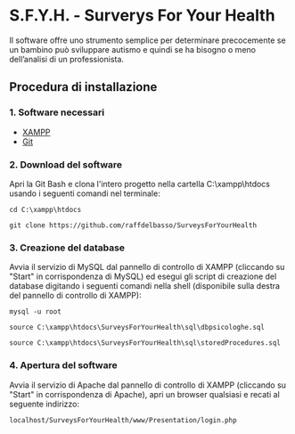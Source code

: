 # S.F.Y.H. - Surverys For Your Health
Il software offre uno strumento semplice per determinare precocemente se un bambino può sviluppare autismo e quindi se ha bisogno o meno dell’analisi di un professionista.
## Procedura di installazione
### 1. Software necessari
* [XAMPP](https://www.apachefriends.org/it/index.html)
* [Git](https://git-scm.com/download/)
### 2. Download del software
Apri la Git Bash e clona l'intero progetto nella cartella C:\xampp\htdocs usando i seguenti comandi nel terminale:
```
cd C:\xampp\htdocs
```
```
git clone https://github.com/raffdelbasso/SurveysForYourHealth
```
### 3. Creazione del database
Avvia il servizio di MySQL dal pannello di controllo di XAMPP (cliccando su "Start" in corrispondenza di MySQL) ed esegui gli script di creazione del database digitando i seguenti comandi nella shell (disponibile sulla destra del pannello di controllo di XAMPP):
```
mysql -u root
```
```
source C:\xampp\htdocs\SurveysForYourHealth\sql\dbpsicologhe.sql
```
```
source C:\xampp\htdocs\SurveysForYourHealth\sql\storedProcedures.sql
```
### 4. Apertura del software
Avvia il servizio di Apache dal pannello di controllo di XAMPP (cliccando su "Start" in corrispondenza di Apache), apri un browser qualsiasi e recati al seguente indirizzo:
```
localhost/SurveysForYourHealth/www/Presentation/login.php
```
